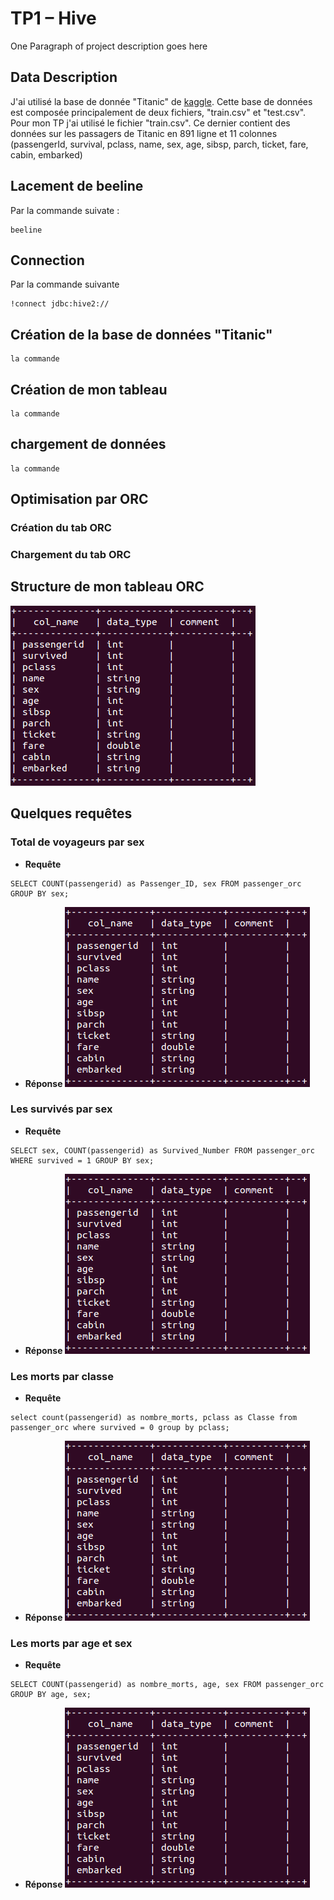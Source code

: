 # TP1 – Hive

One Paragraph of project description goes here

## Data Description

J'ai utilisé la base de donnée "Titanic" de  [kaggle](https://www.kaggle.com/c/titanic/data). Cette base de données est composée principalement de deux fichiers, "train.csv" et "test.csv". Pour mon TP j'ai utilisé le fichier "train.csv". Ce dernier contient des données sur les passagers de Titanic en 891 ligne et 11 colonnes (passengerId, survival, pclass, name, sex, age, sibsp, parch, ticket, fare, cabin, embarked)

## Lacement de beeline

Par la commande suivate :

```
beeline
```

## Connection 

Par la commande suivante

```
!connect jdbc:hive2://
```

## Création de la base de données "Titanic"

```
la commande
```

## Création de mon tableau


```
la commande
```

## chargement de données



```
la commande
```

## Optimisation par ORC
### Création du tab ORC
### Chargement du tab ORC

## Structure de mon tableau ORC

![alt text](https://github.com/anghour/Hive/blob/master/TP1/img/passenger_orc.png)

## Quelques requêtes
### Total de voyageurs par sex
* **Requête**

```
SELECT COUNT(passengerid) as Passenger_ID, sex FROM passenger_orc GROUP BY sex;
```
* **Réponse**
![alt text](https://github.com/anghour/Hive/blob/master/TP1/img/passenger_orc.png)

### Les survivés par sex

* **Requête**

```
SELECT sex, COUNT(passengerid) as Survived_Number FROM passenger_orc WHERE survived = 1 GROUP BY sex;
```
* **Réponse**
![alt text](https://github.com/anghour/Hive/blob/master/TP1/img/passenger_orc.png)

### Les morts par classe
* **Requête**
```
select count(passengerid) as nombre_morts, pclass as Classe from passenger_orc where survived = 0 group by pclass;
```
* **Réponse**
![alt text](https://github.com/anghour/Hive/blob/master/TP1/img/passenger_orc.png)
### Les morts par age et sex
* **Requête**
```
SELECT COUNT(passengerid) as nombre_morts, age, sex FROM passenger_orc GROUP BY age, sex;
```
* **Réponse**
![alt text](https://github.com/anghour/Hive/blob/master/TP1/img/passenger_orc.png)
